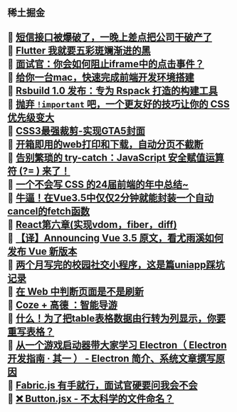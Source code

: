 ## 稀土掘金<br><br>🎉  [短信接口被爆破了，一晚上差点把公司干破产了](https://juejin.cn/post/7413322738315378697)<br> 🎉  [Flutter 我就要五彩斑斓渐进的黑](https://juejin.cn/post/7411799494415728674)<br> 🎉  [面试官：你会如何阻止iframe中的点击事件？](https://juejin.cn/post/7411799494415941666)<br> 🎉  [给你一台mac，快速完成前端开发环境搭建](https://juejin.cn/post/7411548553997041691)<br> 🎉  [Rsbuild 1.0 发布：专为 Rspack 打造的构建工具](https://juejin.cn/post/7412546558845747251)<br> 🎉  [抛弃 `!important` 吧，一个更友好的技巧让你的 CSS 优先级变大](https://juejin.cn/post/7411686792342618153)<br> 🎉  [CSS3最强裁剪-实现GTA5封面](https://juejin.cn/post/7411804720127361063)<br> 🎉  [开箱即用的web打印和下载，自动分页不截断](https://juejin.cn/post/7412672713376497727)<br> 🎉  [告别繁琐的 try-catch：JavaScript 安全赋值运算符 (?= ) 来了！](https://juejin.cn/post/7413284830945493001)<br> 🎉  [一个不会写 CSS 的24届前端的年中总结~](https://juejin.cn/post/7412702063678029851)<br> 🎉  [牛逼！在Vue3.5中仅仅2分钟就能封装一个自动cancel的fetch函数](https://juejin.cn/post/7412852276958183461)<br> 🎉  [React第六章(实现vdom，fiber，diff)](https://juejin.cn/post/7412539585823981608)<br> 🎉  [【译】Announcing Vue 3.5 原文，看尤雨溪如何发布 Vue 新版本](https://juejin.cn/post/7411439996845719588)<br> 🎉  [两个月写完的校园社交小程序，这是篇uniapp踩坑记录](https://juejin.cn/post/7412665439501844490)<br> 🎉  [在 Web 中判断页面是不是刷新](https://juejin.cn/post/7411799494415859746)<br> 🎉  [Coze + 高德 ：智能导游](https://juejin.cn/post/7413317657938821139)<br> 🎉  [什么！为了把table表格数据由行转为列显示，你要重写表格？](https://juejin.cn/post/7411532842479206415)<br> 🎉  [从一个游戏启动器带大家学习 Electron（ Electron 开发指南 · 其一 ） - Electron 简介、系统文章撰写原因](https://juejin.cn/post/7412489953966358565)<br> 🎉  [Fabric.js 有手就行，面试官硬要问我会不会](https://juejin.cn/post/7412505356741607458)<br> 🎉  [❌ Button.jsx - 不太科学的文件命名？](https://juejin.cn/post/7413629661500784692)<br>